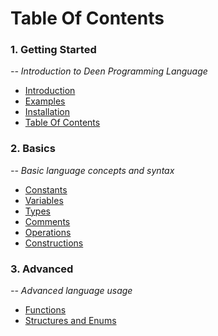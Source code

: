 # Table Of Contents

<!-- TODO: Update -->

### 1. Getting Started
_-- Introduction to Deen Programming Language_

- [Introduction](/getting-started/introduction)
- [Examples](/getting-started/examples)
- [Installation](/getting-started/installation)
- [Table Of Contents](/getting-started/table-of-contents)

### 2. Basics
_-- Basic language concepts and syntax_

- [Constants](/basics/constants)
- [Variables](/basics/variables)
- [Types](/basics/types)
- [Comments](/basics/comments)
- [Operations](/basics/operations)
- [Constructions](/basics/constructions)

### 3. Advanced
_-- Advanced language usage_

- [Functions](/advanced/functions)
- [Structures and Enums](/advanced/structures-enums)
